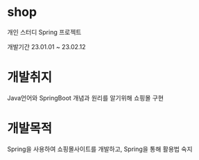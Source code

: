 # shop
개인 스터디 Spring 프로젝트

개발기간 23.01.01 ~ 23.02.12

# 개발취지
Java언어와 SpringBoot 개념과 원리를 알기위해 쇼핑몰 구현

# 개발목적
Spring을 사용하여 쇼핑몰사이트를 개발하고, Spring을 통해 활용법 숙지
